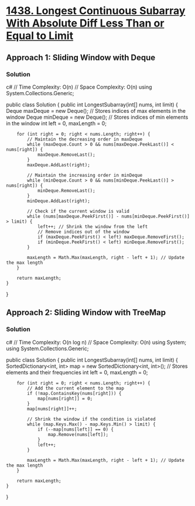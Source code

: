 # [1438. Longest Continuous Subarray With Absolute Diff Less Than or Equal to Limit](https://leetcode.com/problems/longest-continuous-subarray-with-absolute-diff-less-than-or-equal-to-limit/)

## Approach 1: Sliding Window with Deque

### Solution
c#
// Time Complexity: O(n)
// Space Complexity: O(n)
using System.Collections.Generic;

public class Solution {
    public int LongestSubarray(int[] nums, int limit) {
        Deque<int> maxDeque = new Deque<int>(); // Stores indices of max elements in the window
        Deque<int> minDeque = new Deque<int>(); // Stores indices of min elements in the window
        int left = 0, maxLength = 0;

        for (int right = 0; right < nums.Length; right++) {
            // Maintain the decreasing order in maxDeque
            while (maxDeque.Count > 0 && nums[maxDeque.PeekLast()] < nums[right]) {
                maxDeque.RemoveLast();
            }
            maxDeque.AddLast(right);

            // Maintain the increasing order in minDeque
            while (minDeque.Count > 0 && nums[minDeque.PeekLast()] > nums[right]) {
                minDeque.RemoveLast();
            }
            minDeque.AddLast(right);

            // Check if the current window is valid
            while (nums[maxDeque.PeekFirst()] - nums[minDeque.PeekFirst()] > limit) {
                left++; // Shrink the window from the left
                // Remove indices out of the window
                if (maxDeque.PeekFirst() < left) maxDeque.RemoveFirst();
                if (minDeque.PeekFirst() < left) minDeque.RemoveFirst();
            }

            maxLength = Math.Max(maxLength, right - left + 1); // Update the max length
        }

        return maxLength;
    }
}

## Approach 2: Sliding Window with TreeMap

### Solution
c#
// Time Complexity: O(n log n)
// Space Complexity: O(n)
using System;
using System.Collections.Generic;

public class Solution {
    public int LongestSubarray(int[] nums, int limit) {
        SortedDictionary<int, int> map = new SortedDictionary<int, int>(); // Stores elements and their frequencies
        int left = 0, maxLength = 0;

        for (int right = 0; right < nums.Length; right++) {
            // Add the current element to the map
            if (!map.ContainsKey(nums[right])) {
                map[nums[right]] = 0;
            }
            map[nums[right]]++;

            // Shrink the window if the condition is violated
            while (map.Keys.Max() - map.Keys.Min() > limit) {
                if (--map[nums[left]] == 0) {
                    map.Remove(nums[left]);
                }
                left++;
            }

            maxLength = Math.Max(maxLength, right - left + 1); // Update the max length
        }

        return maxLength;
    }
}

